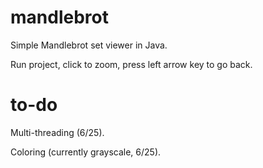 # mandlebrot

Simple Mandlebrot set viewer in Java.

Run project, click to zoom, press left arrow key to go back.

# to-do
Multi-threading (6/25).

Coloring (currently grayscale, 6/25).
